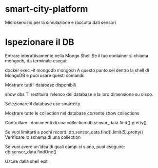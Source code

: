 # smart-city-platform
Microservizio per la simulazione e raccolta dati sensori

# Ispezionare il DB
Entrare interattivamente nella Mongo Shell
Se il tuo container si chiama mongodb, da terminale esegui:

docker exec -it mongodb mongosh
A questo punto sei dentro la shell di MongoDB e puoi usare questi comandi:

Mostrare tutti i database disponibili

show dbs
Ti restituirà l’elenco dei database e la loro dimensione su disco.

Selezionare il database
use smartcity

Mostrare tutte le collection nel database corrente
show collections

Controllare i documenti di una collection
db.sensor_data.find().pretty()

Se vuoi limitarti a pochi record:
db.sensor_data.find().limit(5).pretty()
Verificare lo schema di una collection

Se vuoi avere un’idea di quali campi ci siano, puoi eseguire:
db.sensor_data.findOne()

Uscire dalla shell
exit
